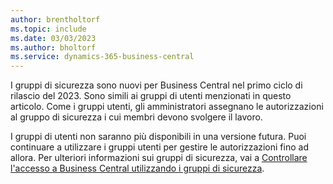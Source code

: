 ```yaml
---
author: brentholtorf
ms.topic: include
ms.date: 03/03/2023
ms.author: bholtorf
ms.service: dynamics-365-business-central
---
```


I gruppi di sicurezza sono nuovi per Business Central nel primo ciclo di rilascio del 2023. Sono simili ai gruppi di utenti menzionati in questo articolo. Come i gruppi utenti, gli amministratori assegnano le autorizzazioni al gruppo di sicurezza i cui membri devono svolgere il lavoro.

I gruppi di utenti non saranno più disponibili in una versione futura. Puoi continuare a utilizzare i gruppi utenti per gestire le autorizzazioni fino ad allora. Per ulteriori informazioni sui gruppi di sicurezza, vai a [Controllare l'accesso a Business Central utilizzando i gruppi di sicurezza](../ui-security-groups.md).
